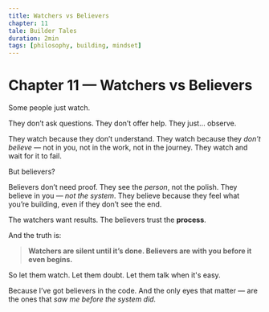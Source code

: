```yaml
---
title: Watchers vs Believers
chapter: 11
tale: Builder Tales
duration: 2min
tags: [philosophy, building, mindset]
---
```


# Chapter 11 — Watchers vs Believers

Some people just watch.

They don’t ask questions.
They don’t offer help.
They just… observe.

They watch because they don’t understand.
They watch because they *don’t believe* — not in you, not in the work, not in the journey.
They watch and wait for it to fail.

But believers?

Believers don’t need proof.
They see the *person*, not the polish.
They believe in you — *not the system*.
They believe because they feel what you’re building, even if they don’t see the end.

The watchers want results.
The believers trust the **process**.

And the truth is:
> **Watchers are silent until it’s done.
> Believers are with you before it even begins.**

So let them watch.
Let them doubt.
Let them talk when it's easy.

Because I’ve got believers in the code.
And the only eyes that matter —
are the ones that *saw me before the system did.*
